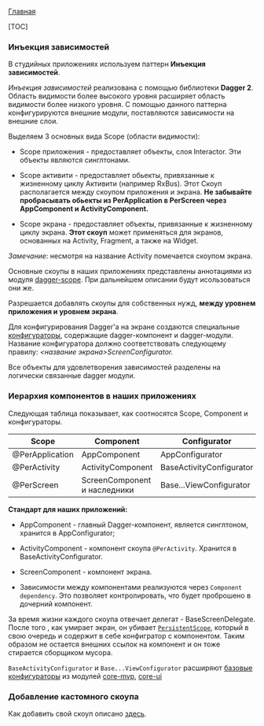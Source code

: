 [Главная](../main.md)

[TOC]

### Инъекция зависимостей

В студийных приложениях используем паттерн **Инъекция зависимостей**.

*Инъекция зависимостей* реализована с помощью библиотеки **Dagger 2**.
Область видимости более высокого уровня расширяет область видимости более низкого уровня.
С помощью данного паттерна конфигурируются внешние модули,
поставляются зависимости на внешние слои.

Выделяем 3 основных вида Scope (области видимости):

* Scope приложения -
предоставляет объекты, слоя Interactor.
Эти объекты являются синглтонами.

* Scope активити -
предоставляет обьекты, привязанные к жизненному циклу Активити (например RxBus).
Этот Скоуп располагается между скоупом приложения и экрана.
**Не забывайте пробрасывать обьекты из PerApplication в PerScreen через AppComponent и ActivityComponent.**

* Scope экрана -
предоставляет объекты, привязанные к жизненному циклу экрана.
**Этот скоуп** может применяться для экранов, основанных на Activity, Fragment,
а также на Widget.

*Замечание*: несмотря на название Activity помечается скоупом экрана.

Основные скоупы в наших приложениях представлены аннотациями из модуля [dagger-scope](../../dagger-scope/lib-dagger-scope/README.md).
При дальнейшем описании будут исользоваться они же.

Разрешается добавлять скоупы для собственных нужд, **между уровнем приложения
и уровнем экрана**.

Для конфигурирования Dagger'а на экране создаются специальные [конфигураторы](../../mvp/lib-core-mvp/docs/configurator.md),
содержащие dagger-компонент и dagger-модули.
Название конфигуратора должно соответствовать следующему правилу: *<название экрана>ScreenConfigurator.*

Все объекты для удовлетворения зависимостей разделены на логически связанные dagger модули.

### Иерархия компонентов в наших приложениях

Следующая таблица показывает, как соотносятся Scope, Component и конфигураторы.

| Scope | Component | Configurator |
|-------|-----------|--------------|
|@PerApplication| AppComponent | AppConfigurator|
|@PerActivity| ActivityComponent | BaseActivityConfigurator |
|@PerScreen| ScreenComponent и наследники | Base...ViewConfigurator|

**Стандарт для наших приложений:**

* AppComponent - главный Dagger-компонент, является синглтоном, хранится
в AppConfigurator;
* ActivityComponent - компонент скоупа `@PerActivity`. Хранится в BaseActivityConfigurator.
* ScreenComponent - компонент экрана.

* Зависимости между компонентами реализуются через `Component dependency`.
Это позволяет контролировать, что будет проброшено в дочерний компонент.

За время жизни каждого скоупа отвечает делегат -  BaseScreenDelegate.
После того , как умирает экран, он убивает [`PersistentScope`](../../core-ui/lib-core-ui/README.md), который в свою
очередь и содержит в себе конфигратор с компонентом. Таким образом не остается
внешних ссылок на компонент и он тоже стирается сборщиком мусора.

`BaseActivityConfigurator` и `Base...ViewConfigurator` расширяют [базовые конфигураторы](../../mvp/lib-core-mvp/docs/configurator.md)
из модулей [core-mvp](../../mvp/lib-core-mvp/README.md), [core-ui](../../core-ui/lib-core-ui/README.md)

### Добавление кастомного скоупа

Как добавить свой скоуп описано [здесь](../../dagger-scope/sample/src/main/java/ru/surfstudio/android/custom_scope_sample/).

[ds]: ../../dagger-scope/lib-dagger-scope/README.md
[configurator]: ../../mvp/lib-core-mvp/docs/configurator.md
[mvp]: ../../mvp/lib-core-mvp/
[ui]: ../../core-ui/